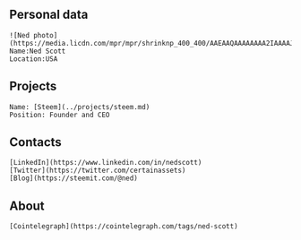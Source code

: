 ## Personal data
	![Ned photo](https://media.licdn.com/mpr/mpr/shrinknp_400_400/AAEAAQAAAAAAAA2IAAAAJDE0ZDNkYWI0LTJiY2QtNDdmZC04NmUyLTllNmZjMjllNzE2Yg.jpg)  
	Name:Ned Scott
	Location:USA
## Projects 
	Name: [Steem](../projects/steem.md)  
	Position: Founder and CEO
## Contacts
	[LinkedIn](https://www.linkedin.com/in/nedscott)  
	[Twitter](https://twitter.com/certainassets)  
	[Blog](https://steemit.com/@ned)
## About
	[Cointelegraph](https://cointelegraph.com/tags/ned-scott)  
	
	